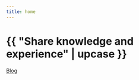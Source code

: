 ```yaml
---
title: home
---
```

# {{ "Share knowledge and experience" | upcase }}

<a href="/pages/blog.html">Blog</a>

